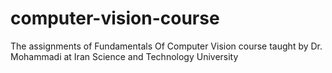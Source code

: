 # computer-vision-course
The assignments of Fundamentals Of Computer Vision course taught by Dr. Mohammadi at Iran Science and Technology University
